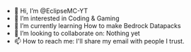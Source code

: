 - 👋 Hi, I’m @EclipseMC-YT
- 👀 I’m interested in Coding & Gaming
- 🌱 I’m currently learning How to make Bedrock Datapacks
- 💞️ I’m looking to collaborate on: Nothing yet
- 📫 How to reach me: I'll share my email with people I trust.

<!---
EclipseMC-YT/EclipseMC-YT is a ✨ special ✨ repository because its `README.md` (this file) appears on your GitHub profile.
You can click the Preview link to take a look at your changes.
--->
